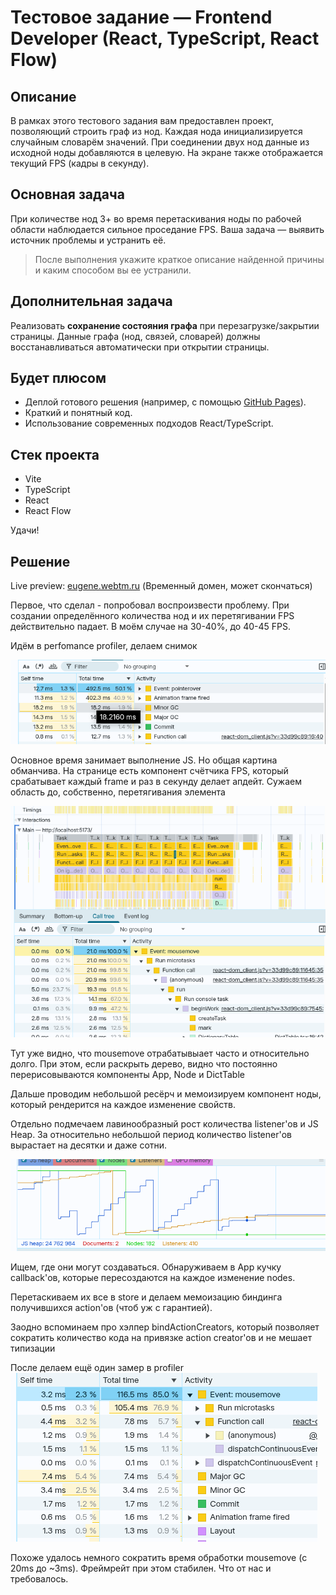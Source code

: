 # Тестовое задание — Frontend Developer (React, TypeScript, React Flow)

## Описание

В рамках этого тестового задания вам предоставлен проект, позволяющий строить граф из нод.
Каждая нода инициализируется случайным словарём значений. При соединении двух нод данные из исходной ноды добавляются в целевую.
На экране также отображается текущий FPS (кадры в секунду).

## Основная задача

При количестве нод 3+ во время перетаскивания ноды по рабочей области наблюдается сильное проседание FPS.
Ваша задача — выявить источник проблемы и устранить её.

> После выполнения укажите краткое описание найденной причины и каким способом вы ее устранили.

## Дополнительная задача

Реализовать **сохранение состояния графа** при перезагрузке/закрытии страницы.
Данные графа (нод, связей, словарей) должны восстанавливаться автоматически при открытии страницы.

## Будет плюсом

* Деплой готового решения (например, с помощью [GitHub Pages](https://pages.github.com/)).
* Краткий и понятный код.
* Использование современных подходов React/TypeScript.

## Стек проекта

* Vite
* TypeScript
* React
* React Flow

Удачи!

## Решение
Live preview: [eugene.webtm.ru](eugene.webtm.ru) (Временный домен, может скончаться)

Первое, что сделал - попробовал воспроизвести проблему. При создании определённого количества нод и их перетягивании FPS действительно падает. В моём случае на 30-40%, до 40-45 FPS.

Идём в perfomance profiler, делаем снимок

![alt text](./docs/assets/common_performance.png)

Основное время занимает выполнение JS. Но общая картина обманчива. На странице есть компонент счётчика FPS, который срабатывает каждый frame и раз в секунду делает апдейт.
Сужаем область до, собственно, перетягивания элемента

![alt text](./docs/assets/drag_performance.png)

Тут уже видно, что mousemove отрабатывыает часто и относительно долго. При этом, если раскрыть дерево, видно что постоянно перерисовываются компоненты App, Node и DictTable

Дальше проводим небольшой ресёрч и мемоизируем компонент ноды, который рендерится на каждое изменение свойств.

Отдельно подмечаем лавинообразный рост количества listener'ов и JS Heap. За относительно небольшой период количество listener'ов вырастает на десятки и даже сотни.

![alt text](./docs/assets/listeners.png)

Ищем, где они могут создаваться. Обнаруживаем в App кучку callback'ов, которые пересоздаются на каждое изменение nodes.

Перетаскиваем их все в store и делаем мемоизацию биндинга получившихся action'ов (чтоб уж с гарантией). 

Заодно вспоминаем про хэлпер bindActionCreators, который позволяет сократить количество кода на привязке action creator'ов и не мешает типизации

После делаем ещё один замер в profiler
![alt text](./docs/assets/result_perfomance.png)

Похоже удалось немного сократить время обработки mousemove (с 20ms до ~3ms). Фреймрейт при этом стабилен. Что от нас и требовалось.
